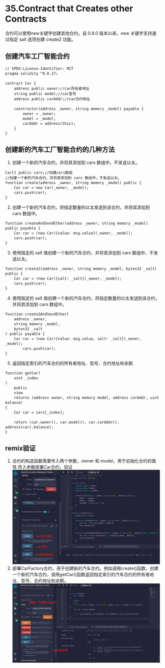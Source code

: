 # 35.Contract that Creates other Contracts

合约可以使用new关键字创建其他合约。自 0.8.0 版本以来，new 关键字支持通过指定 salt 选项创建 create2 功能。
## 创建汽车工厂智能合约
```solidity
// SPDX-License-Identifier: MIT
pragma solidity ^0.8.17;

contract Car {
    address public owner;//car所有者地址
    string public model;//car型号
    address public carAddr;//car合约地址

    constructor(address _owner, string memory _model) payable {
        owner = _owner;
        model = _model;
        carAddr = address(this);
    }
}
```

## 创建新的汽车工厂智能合约的几种方法

1. 创建一个新的汽车合约，并将其添加到 cars 数组中，不发送以太。
```solidity
Car[] public cars;//创建cars数组
//创建一个新的汽车合约，并将其添加到 cars 数组中，不发送以太。
function create(address _owner, string memory _model) public {
    Car car = new Car(_owner, _model);
    cars.push(car);
}
```
2. 创建一个新的汽车合约，将指定数量的以太发送到该合约，并将其添加到 cars 数组中。
```solidity
function createAndSendEther(address _owner, string memory _model) public payable {
    Car car = (new Car){value: msg.value}(_owner, _model);
    cars.push(car);
}
```

3. 使用指定的 salt 值创建一个新的汽车合约，并将其添加到 cars 数组中，不发送以太。
```solidity
function create2(address _owner, string memory _model, bytes32 _salt) public {
    Car car = (new Car){salt: _salt}(_owner, _model);
    cars.push(car);
}
```

4. 使用指定的 salt 值创建一个新的汽车合约，将指定数量的以太发送到该合约，并将其添加到 cars 数组中。
```solidity
function create2AndSendEther(
    address _owner,
    string memory _model,
    bytes32 _salt
) public payable {
    Car car = (new Car){value: msg.value, salt: _salt}(_owner, _model);
        cars.push(car);
}
```

5.  返回指定索引的汽车合约的所有者地址、型号、合约地址和余额.
```solidity
function getCar(
    uint _index
)
    public
    view
    returns (address owner, string memory model, address carAddr, uint balance)
{
    Car car = cars[_index];

    return (car.owner(), car.model(), car.carAddr(), address(car).balance);
}
```




## remix验证
1. 合约的构造函数需要传入两个参数，owner 和 model，用于初始化合约的属性.传入参数部署Car合约，验证
![35-1.jpg](./img/35-1.jpg)
2. 部署CarFactory合约，用于创建新的汽车合约。例如调用create()函数，创建一个新的汽车合约，调用getCar()函数返回指定索引的汽车合约的所有者地址、型号、合约地址和余额。
![35-2.jpg](./img/35-2.jpg)